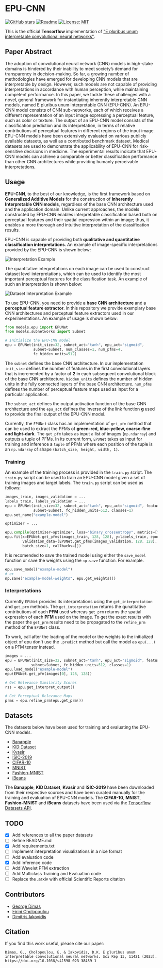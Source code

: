 # EPU-CNN
[![GitHub stars](https://img.shields.io/github/stars/innoisys/EPU-CNN.svg?style=flat&label=Star)](https://github.com/innoisys/EPU-CNN/)
[![Readme](https://img.shields.io/badge/README-green.svg)](README.md)
[![License: MIT](https://img.shields.io/badge/License-MIT-yellow.svg)](https://opensource.org/licenses/MIT)

This is the official <b>Tensorflow</b> implementation of ["E pluribus unum interpretable convolutional neural networks"](https://www.nature.com/articles/s41598-023-38459-1).


## Paper Abstract
The adoption of convolutional neural network (CNN) models in high-stake domains is hindered by their inability to meet 
society’s demand for transparency in decision-making. So far, a growing number of methodologies have emerged for 
developing CNN models that are interpretable by design. However, such models are not capable of providing 
interpretations in accordance with human perception, while maintaining competent performance. In this paper, 
we tackle these challenges with a novel, general framework for instantiating inherently interpretable CNN models, 
named E pluribus unum interpretable CNN (EPU-CNN). An EPU-CNN model consists of CNN sub-networks, each of which receives 
a different representation of an input image expressing a perceptual feature, such as color or texture. The output of an 
EPU-CNN model consists of the classification prediction and its interpretation, in terms of relative contributions of 
perceptual features in different regions of the input image. EPU-CNN models have been extensively evaluated on various 
publicly available datasets, as well as a contributed benchmark dataset. Medical datasets are used to demonstrate the 
applicability of EPU-CNN for risk-sensitive decisions in medicine. The experimental results indicate that EPU-CNN models 
can achieve a comparable or better classification performance than other CNN architectures while providing humanly 
perceivable interpretations.

## Usage

**EPU-CNN**, to the best of our knowledge, is the first framework based on **Generalized Additive Models** for the construction of **Inherently
Interpretable CNN models**, regardless of the base CNN architecture used and the application domain.
Unlike current approaches, the models constructed by EPU-CNN enables interpretable classification based both
on perceptual features and their spatial expression within an image; thus, it enables a more thorough and intuitive
interpretation of the classification results.

EPU-CNN is capable of providing both **qualitative and quantitative classification interpretations**. An example of 
image-specific interpretations provided by the EPU-CNN is shown below:

![Interpretation Example](assests/interpretation_example.png)

The quantitative interpretations on each image can be used to construct dataset level interpretations, which can be used
to identify the most important perceptual features for the classification task. An example of such an interpretation is
shown below:

![Dataset Interpretation Example](assests/dataset_interpretation_example.png)

To use EPU-CNN, you need to provide a **base CNN architecture** and a **perceptual feature extractor**. In this repository
we provide exemplary base CNN architectures and perceptual feature extractors used in our experimentations. An example of usage
is shown below:

```python
from models.epu import EPUNet
from models.subnetworks import Subnet

# Initialize the EPU-CNN model
epu = EPUNet(init_size=32, subnet_act="tanh", epu_act="sigmoid", 
             subnet=Subnet, num_classes=1, num_pfms=4, 
             fc_hidden_units=512)
```

The `subnet` defines the base CNN architecture. In our implementation `init_size` defines the number of 
features in the first convolutional layers that is incremented  by a factor of **2** in each subsequent convolutional 
block of the base CNN architecture. `hidden_units` defines the number of hidden units in the fully connected layers of
the base CNN architecture. `num_pfms` defines the number of perceptual feature maps used as input for a particular 
application.

The `subnet_act` defines the output activation function of the base CNN architecture and the `epu_act` defines the inverse
of the link function **g** used to provide the final output of the EPU-CNN model.

Currently, the `EPUNet` class has an implementation of `get_pfm` method that can be used to extract the PFMs of 
__green-red, blue-yellow, coarse-fine and light-dark__. The `get_pfm` takes as input a list of images (`np.ndarray`) and
outputs a tuple of PFMs. In its current form, `EPUNet` takes as input for training and inference a `tuple` of PFMs where
each position of the tuple is an `np.ndarray` of shape `(batch_size, height, width, 1)`.

### Training

An example of the training process is provided in the `train.py` script. The `train.py` script can be used to train an
EPU-CNN model given a set of training images and target labels. The `train.py` script can be used as follows:

```python
images_train, images_validation = ...
labels_train, labels_validation = ...
epu = EPUNet(init_size=32, subnet_act="tanh", epu_act="sigmoid", features_num=4,
             subnet=Subnet, fc_hidden_units=512, classes=1)
epu.set_name("example-model")

optimizer = ...

epu.compile(optimizer=optimizer, loss="binary_crossentropy", metrics=["accuracy"], run_eagerly=True)
epu.fit(x=EPUNet.get_pfms(images_train, 128, 128), y=labels_train, epochs=1,
        validation_data=(EPUNet.get_pfms(images_validation, 128, 128), labels_validation),
        batch_size=1, callbacks=[])
```

It is recomended to save the trained model using either the `save_model` function or save the weights using the `np.save`
function. For example. 

```python
epu.save_model("example-model")
# or
np.save("example-model-weights", epu.get_weights())
```

### Interpretations

Currently `EPUNet` provides its interpretations using the `get_interpretation` and `get_prm` methods. The 
`get_interpretation` returns the qunatitative contributions of each **PFM** used whereas `get_prm` returns the
spatial expression of each **PFM** used on the image. To get the exact results with the paper the `get_prm` results need 
to be propagated to the `refine_prm` method of the `EPUNet` class.

To work, call after the loading of the model or the weights to the initialized object of epu don't use the `.predict` method
but call the model as `epu(...)` on a PFM tensor instead.

```python
images = ...
epu = EPUNet(init_size=32, subnet_act="tanh", epu_act="sigmoid", features_num=4,
            subnet=Subnet, fc_hidden_units=512, classes=1)
epu.load_model("example-model")
epu(EPUNet.get_pfm(images[0], 128, 128))

# Get Relevance Similarity Scores 
rss = epu.get_interpret_output()

# Get Perceptual Relevance Maps
prms = epu.refine_prm(epu.get_prm())
```

## Datasets

The datasets below have been used for training and evaluating the EPU-CNN models.

* [Banapple](https://github.com/innoisys/Banapple)
* [KID Dataset](https://mdss.uth.gr/datasets/endoscopy/kid/)
* [Kvasir](https://datasets.simula.no/kvasir/)
* [ISIC-2019](https://challenge2019.isic-archive.com/)
* [CIFAR-10](http://www.cs.toronto.edu/~kriz/cifar.html)
* [MNIST](http://yann.lecun.com/exdb/mnist/)
* [Fashion-MNIST](https://github.com/zalandoresearch/fashion-mnist)
* [iBeans](https://github.com/AI-Lab-Makerere/ibean/)

The **Banapple**, **KID Dataset**, **Kvasir** and **ISIC-2019** have been downloaded from their respective sources and 
have been curated manually for the training and evaluation of EPU-CNN models. The **CIFAR-10**, **MNIST**, 
**Fashion-MNIST** and **iBeans** datasets have been used via the [Tensorflow Datasets API](https://www.tensorflow.org/datasets). 

## TODO

- [X] Add references to all the paper datasets
- [ ] Refine README.md
- [X] Add requirements.txt
- [ ] Implement interpretation visualizations in a nice format
- [ ] Add evaluation code
- [X] Add inference code
- [ ] Add Wavelet PFM extraction
- [ ] Add Multiclass Training and Evaluation code
- [ ] Replace the .arxiv with official Scientific Reports citation

## Contributors
* [George Dimas](https://www.linkedin.com/in/george-dimas-ph-d-33230bba/)
* [Eirini Cholopoulou](echolopoulou@uth.gr)
* [Dimitris Iakovidis](http://is-innovation.eu/iakovidis/)

## Citation
If you find this work useful, please cite our paper:

```
Dimas, G., Cholopoulou, E. & Iakovidis, D.K. E pluribus unum interpretable convolutional neural networks. Sci Rep 13, 11421 (2023). https://doi.org/10.1038/s41598-023-38459-1
```
